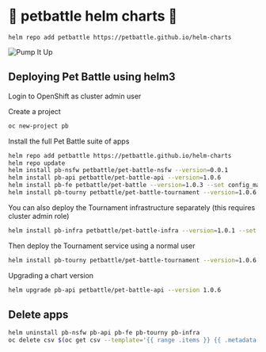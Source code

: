 # 🍾 petbattle helm charts 🍾
```
helm repo add petbattle https://petbattle.github.io/helm-charts
```

![Pump It Up](https://i.pinimg.com/originals/c4/43/fc/c443fcf40abba3f9e098d5bd25ca20be.gif)

## Deploying Pet Battle using helm3

Login to OpenShift as cluster admin user

Create a project
```bash
oc new-project pb
```
Install the full Pet Battle suite of apps
```bash
helm repo add petbattle https://petbattle.github.io/helm-charts
helm repo update
helm install pb-nsfw petbattle/pet-battle-nsfw --version=0.0.1
helm install pb-api petbattle/pet-battle-api --version=1.0.6
helm install pb-fe petbattle/pet-battle --version=1.0.3 --set config_map="'http://$(oc get route -lapp.kubernetes.io/name=pet-battle-api -o custom-columns=ROUTE:.spec.host --no-headers)'"
helm install pb-tourny petbattle/pet-battle-tournament --version=1.0.6 --set pet-battle-infra.operatorgroup.enabled=true --set pet-battle-infra.operatorgroup.targetNamespaces={pb}
```

You can also deploy the Tournament infrastructure separately (this requires cluster admin role)
```bash
helm install pb-infra petbattle/pet-battle-infra --version=1.0.1 --set nameOverride=pet-battle-tournament --set operatorgroup.enabled=true --set operatorgroup.targetNamespaces={pb}
```
Then deploy the Tournament service using a normal user
```bash
helm install pb-tourny petbattle/pet-battle-tournament --version=1.0.6 --set tags.infra=false
```

Upgrading a chart version
```bash
helm upgrade pb-api petbattle/pet-battle-api --version 1.0.6
```

## Delete apps

```bash
helm uninstall pb-nsfw pb-api pb-fe pb-tourny pb-infra
oc delete csv $(oc get csv --template='{{ range .items }} {{ .metadata.name  }}{{ end }}')
```

